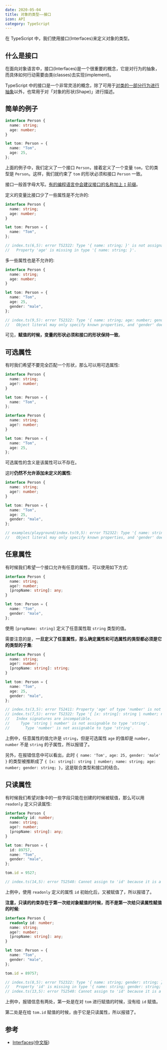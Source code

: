 ```yaml
---
date: 2020-05-04
title: 对象的类型——接口
icon: API
category: TypeScript
---
```


在 TypeScript 中，我们使用接口(Interfaces)来定义对象的类型。

<!-- more -->

## 什么是接口

在面向对象语言中，接口(Interfaces)是一个很重要的概念，它是对行为的抽象，而具体如何行动需要由类(classes)去实现(implement)。

TypeScript 中的接口是一个非常灵活的概念，除了可用于[对类的一部分行为进行抽象](../advanced/class-and-interfaces.md#类实现接口)以外，也常用于对「对象的形状(Shape)」进行描述。

## 简单的例子

```ts
interface Person {
  name: string;
  age: number;
}

let tom: Person = {
  name: "Tom",
  age: 25,
};
```

上面的例子中，我们定义了一个接口 `Person`，接着定义了一个变量 `tom`，它的类型是 `Person`。这样，我们就约束了 `tom` 的形状必须和接口 `Person` 一致。

接口一般首字母大写。[有的编程语言中会建议接口的名称加上 `I` 前缀](https://msdn.microsoft.com/en-us/library/8bc1fexb%28v=vs.71%29.aspx)。

定义的变量比接口少了一些属性是不允许的:

```ts
interface Person {
  name: string;
  age: number;
}

let tom: Person = {
  name: "Tom",
};

// index.ts(6,5): error TS2322: Type '{ name: string; }' is not assignable to type 'Person'.
//   Property 'age' is missing in type '{ name: string; }'.
```

多一些属性也是不允许的:

```ts
interface Person {
  name: string;
  age: number;
}

let tom: Person = {
  name: "Tom",
  age: 25,
  gender: "male",
};

// index.ts(9,5): error TS2322: Type '{ name: string; age: number; gender: string; }' is not assignable to type 'Person'.
//   Object literal may only specify known properties, and 'gender' does not exist in type 'Person'.
```

可见，**赋值的时候，变量的形状必须和接口的形状保持一致**。

## 可选属性

有时我们希望不要完全匹配一个形状，那么可以用可选属性:

```ts
interface Person {
  name: string;
  age?: number;
}

let tom: Person = {
  name: "Tom",
};
```

```ts
interface Person {
  name: string;
  age?: number;
}

let tom: Person = {
  name: "Tom",
  age: 25,
};
```

可选属性的含义是该属性可以不存在。

这时**仍然不允许添加未定义的属性**:

```ts
interface Person {
  name: string;
  age?: number;
}

let tom: Person = {
  name: "Tom",
  age: 25,
  gender: "male",
};

// examples/playground/index.ts(9,5): error TS2322: Type '{ name: string; age: number; gender: string; }' is not assignable to type 'Person'.
//   Object literal may only specify known properties, and 'gender' does not exist in type 'Person'.
```

## 任意属性

有时候我们希望一个接口允许有任意的属性，可以使用如下方式:

```ts
interface Person {
  name: string;
  age?: number;
  [propName: string]: any;
}

let tom: Person = {
  name: "Tom",
  gender: "male",
};
```

使用 `[propName: string]` 定义了任意属性取 `string` 类型的值。

需要注意的是，**一旦定义了任意属性，那么确定属性和可选属性的类型都必须是它的类型的子集**:

```ts
interface Person {
  name: string;
  age?: number;
  [propName: string]: string;
}

let tom: Person = {
  name: "Tom",
  age: 25,
  gender: "male",
};

// index.ts(3,5): error TS2411: Property 'age' of type 'number' is not assignable to string index type 'string'.
// index.ts(7,5): error TS2322: Type '{ [x: string]: string | number; name: string; age: number; gender: string; }' is not assignable to type 'Person'.
//   Index signatures are incompatible.
//     Type 'string | number' is not assignable to type 'string'.
//       Type 'number' is not assignable to type 'string'.
```

上例中，任意属性的值允许是 `string`，但是可选属性 `age` 的值却是 `number`，`number` 不是 `string` 的子属性，所以报错了。

另外，在报错信息中可以看出，此时 `{ name: 'Tom', age: 25, gender: 'male' }` 的类型被推断成了 `{ [x: string]: string | number; name: string; age: number; gender: string; }`，这是联合类型和接口的结合。

## 只读属性

有时候我们希望对象中的一些字段只能在创建的时候被赋值，那么可以用 `readonly` 定义只读属性:

```ts
interface Person {
  readonly id: number;
  name: string;
  age?: number;
  [propName: string]: any;
}

let tom: Person = {
  id: 89757,
  name: "Tom",
  gender: "male",
};

tom.id = 9527;

// index.ts(14,5): error TS2540: Cannot assign to 'id' because it is a constant or a read-only property.
```

上例中，使用 `readonly` 定义的属性 `id` 初始化后，又被赋值了，所以报错了。

**注意，只读的约束存在于第一次给对象赋值的时候，而不是第一次给只读属性赋值的时候**:

```ts
interface Person {
  readonly id: number;
  name: string;
  age?: number;
  [propName: string]: any;
}

let tom: Person = {
  name: "Tom",
  gender: "male",
};

tom.id = 89757;

// index.ts(8,5): error TS2322: Type '{ name: string; gender: string; }' is not assignable to type 'Person'.
//   Property 'id' is missing in type '{ name: string; gender: string; }'.
// index.ts(13,5): error TS2540: Cannot assign to 'id' because it is a constant or a read-only property.
```

上例中，报错信息有两处，第一处是在对 `tom` 进行赋值的时候，没有给 `id` 赋值。

第二处是在给 `tom.id` 赋值的时候，由于它是只读属性，所以报错了。

## 参考

- [Interfaces](http://www.typescriptlang.org/docs/handbook/interfaces.html)([中文版](https://zhongsp.gitbooks.io/typescript-handbook/content/doc/handbook/Interfaces.html))
